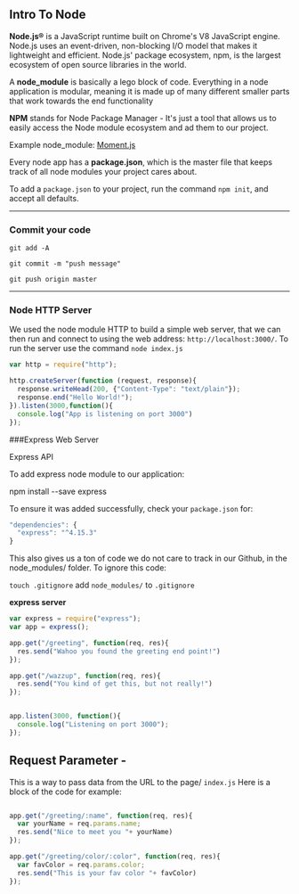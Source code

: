 ## Intro To Node

__Node.js®__ is a JavaScript runtime built on Chrome's V8 JavaScript engine. Node.js uses an event-driven, non-blocking I/O model that makes it lightweight and efficient. Node.js' package ecosystem, npm, is the largest ecosystem of open source libraries in the world.

A __node_module__ is basically a lego block of code.   Everything in a node application is modular, meaning it is made up of many different smaller parts that work towards the end functionality

__NPM__ stands for Node Package Manager - It's just a tool that allows us to easily access the Node module ecosystem and ad them to our project.

Example node_module: [Moment.js](https://momentjs.com/)

Every node app has a __package.json__, which is the master file that keeps track of all node modules your project cares about.

To add a `package.json` to your project, run the command `npm init`, and accept all defaults.

-----
### Commit your code
`git add -A`

`git commit -m "push message"`

`git push origin master`

------

### Node HTTP Server

We used the node module HTTP to build a simple web server, that we can then run and connect to using the web address: `http://localhost:3000/`. To run the server use the command `node index.js`

```js
var http = require("http");

http.createServer(function (request, response){
  response.writeHead(200, {"Content-Type": "text/plain"});
  response.end("Hello World!");
}).listen(3000,function(){
  console.log("App is listening on port 3000")
});
```

###Express Web Server

Express API

To add express node module to our application:

npm install --save express

To ensure it was added successfully, check your `package.json` for:
```js
"dependencies": {
  "express": "^4.15.3"
}
```
This also gives us a ton of code we do not care to track in our Github, in the node_modules/ folder. To ignore this code:

`touch .gitignore` add `node_modules/` to `.gitignore`

__express server__
```js
var express = require("express");
var app = express();

app.get("/greeting", function(req, res){
  res.send("Wahoo you found the greeting end point!")
});

app.get("/wazzup", function(req, res){
  res.send("You kind of get this, but not really!")
});


app.listen(3000, function(){
  console.log("Listening on port 3000");
});
```
## Request Parameter -
This is a way to pass data from the URL to the page/ `index.js`
Here is a block of the code for example:

```js

app.get("/greeting/:name", function(req, res){
  var yourName = req.params.name;
  res.send("Nice to meet you "+ yourName)
});

app.get("/greeting/color/:color", function(req, res){
  var favColor = req.params.color;
  res.send("This is your fav color "+ favColor)
});
```
